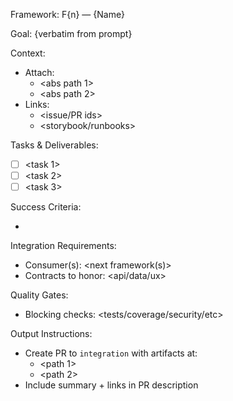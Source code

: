 Framework: F{n} — {Name}

Goal:
{verbatim from prompt}

Context:
- Attach:
  - <abs path 1>
  - <abs path 2>
- Links:
  - <issue/PR ids>
  - <storybook/runbooks>

Tasks & Deliverables:
- [ ] <task 1>
- [ ] <task 2>
- [ ] <task 3>

Success Criteria:
- <measurable checks>

Integration Requirements:
- Consumer(s): <next framework(s)>
- Contracts to honor: <api/data/ux>

Quality Gates:
- Blocking checks: <tests/coverage/security/etc>

Output Instructions:
- Create PR to `integration` with artifacts at:
  - <path 1>
  - <path 2>
- Include summary + links in PR description

